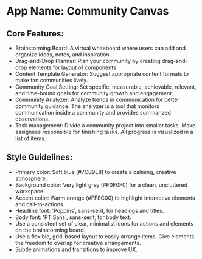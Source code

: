 # **App Name**: Community Canvas

## Core Features:

- Brainstorming Board: A virtual whiteboard where users can add and organize ideas, notes, and inspiration.
- Drag-and-Drop Planner: Plan your community by creating drag-and-drop elements for layout of components
- Content Template Generator: Suggest appropriate content formats to make fan communities lively.
- Community Goal Setting: Set specific, measurable, achievable, relevant, and time-bound goals for community growth and engagement.
- Community Analyzer: Analyze trends in communication for better community guidance. The analyzer is a tool that monitors communication inside a community and provides summarized observations.
- Task management: Divide a community project into smaller tasks. Make assignees responsible for finishing tasks. All progress is visualized in a list of items.

## Style Guidelines:

- Primary color: Soft blue (#7CB9E8) to create a calming, creative atmosphere.
- Background color: Very light grey (#F0F0F0) for a clean, uncluttered workspace.
- Accent color: Warm orange (#FF8C00) to highlight interactive elements and call-to-actions.
- Headline font: 'Poppins', sans-serif, for headings and titles.
- Body font: 'PT Sans', sans-serif, for body text.
- Use a consistent set of clear, minimalist icons for actions and elements on the brainstorming board.
- Use a flexible, grid-based layout to easily arrange items. Give elements the freedom to overlap for creative arrangements.
- Subtle animations and transitions to improve UX.